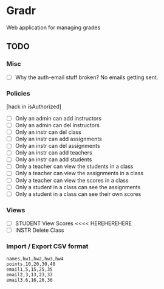 # Gradr

Web application for managing grades

## TODO

### Misc

- [ ] Why the auth-email stuff broken? No emails getting sent.

### Policies

[hack in isAuthorized]

- [ ] Only an admin      can add instructors
- [ ] Only an admin      can del instructors
- [ ] Only an instr      can del class
- [ ] Only an instr      can add assignments
- [ ] Only an instr      can del assignments
- [ ] Only an instr      can add teachers
- [ ] Only an instr      can add students
- [ ] Only a  teacher    can view the students in a class
- [ ] Only a  teacher    can view the assignments in a class
- [ ] Only a  teacher    can view the scores in a class
- [ ] Only a student in a class can see the assignments
- [ ] Only a student in a class can see their own scores

### Views

- [ ] STUDENT View   Scores   <<<< HEREHEREHERE
- [ ] INSTR   Delete Class    

### Import / Export  CSV format

```.csv
names,hw1,hw2,hw3,hw4
points,10,20,30,40
email1,5,15,25,35
email2,3,13,23,33
email3,6,16,26,36
```
